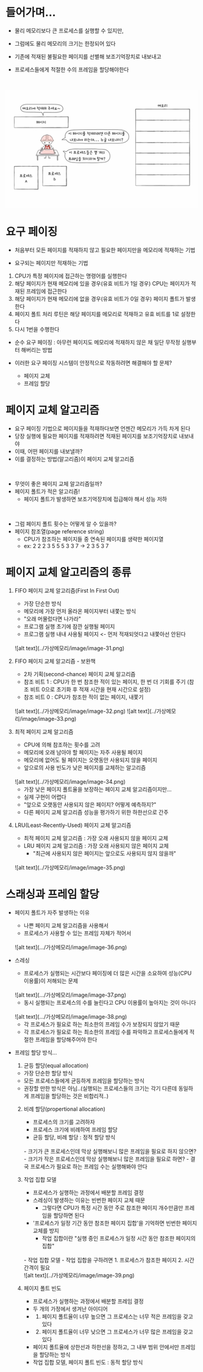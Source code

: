 # 들어가며...
- 물리 메모리보다 큰 프로세스를 실행할 수 있지만,
- 그럼에도 물리 메모리의 크기는 한정되어 있다

- 기존에 적재된 불필요한 페이지를 선별해 보조기억장치로 내보내고
- 프로세스들에게 적절한 수의 프레임을 할당해야한다
<br>

![alt text](../가상메모리/image/image-30.png)


# 요구 페이징

- 처음부터 모든 페이지를 적재하지 않고 필요한 페이지만을 메모리에 적재하는 기법

- 요구되는 페이지만 적재하는 기법

1. CPU가 특정 페이지에 접근하는 명령어를 실행한다
2. 해당 페이지가 현재 메모리에 있을 경우(유효 비트가 1일 경우) CPU는 페이지가 적재된 프레임에 접근한다
3. 해당 페이지가 현재 메모리에 없을 경우(유효 비트가 0일 경우) 페이지 폴트가 발생한다
4. 페이지 폴트 처리 루틴은 해당 페이지를 메모리로 적재하고 유효 비트를 1로 설정한다
5. 다시 1번을 수행한다

- 순수 요구 페이징 : 아무런 페이지도 메모리에 적재하지 않은 채 일단 무작정 실행부터 해버리는 방법

- 이러한 요구 페이징 시스템이 안정적으로 작동하려면 해결해야 할 문제?
    - 페이지 교체
    - 프레임 할당


# 페이지 교체 알고리즘
- 요구 페이징 기법으로 페이지들을 적재하다보면 언젠간 메모리가 가득 차게 된다
- 당장 실행에 필요한 페이지를 적재하려면 적재된 페이지를 보조기억장치로 내보내야
- 이때, 어떤 페이지를 내보낼까?
- 이를 결정하는 방법(알고리즘)이 페이지 교체 알고리즘
<br>

- 무엇이 좋은 페이지 교체 알고리즘일까?
- 페이지 폴트가 적은 알고리즘!
    - 페이지 폴트가 발생하면 보조기억장치에 접급해야 해서 성능 저하
<br>

- 그럼 페이지 폴트 횟수는 어떻게 알 수 있을까?
- 페이지 참조열(page reference string)
    - CPU가 참조하는 페이지들 중 연속된 페이지를 생략한 페이지열
    - ex: 2 2 2 3 5 5 5 3 3 7 -> 2 3 5 3 7


# 페이지 교체 알고리즘의 종류

1. FIFO 페이지 교체 알고리즘(First In First Out)
    - 가장 단순한 방식
    - 메모리에 가장 먼저 올라온 페이지부터 내쫓는 방식
    - "오래 머물렀다면 나가라"
    - 프로그램 실행 초기에 잠깐 실행될 페이지
    - 프로그램 실행 내내 사용될 페이지 <- 먼저 적재되엇다고 내쫓아선 안된다
    <br>
    ![alt text](../가상메모리/image/image-31.png)

2. FIFO 페이지 교체 알고리즘 - 보완책
    - 2차 기획(second-chance) 페이지 교체 알고리즘
    - 참조 비트 1 : CPU가 한 번 참조한 적이 있는 페이지, 한 번 더 기회를 주기 (참조 비트 0으로 초기화 후 적재 시간을 현재 시간으로 설정)
    - 참조 비트 0 : CPU가 참조한 적이 없는 페이지, 내쫓기
    <br>
    ![alt text](../가상메모리/image/image-32.png)
    ![alt text](../가상메모리/image/image-33.png)

3. 최적 페이지 교체 알고리즘
    - CPU에 의해 참조하는 횟수를 고려
    - 메모리에 오래 남아야 할 페이지는 자주 사용될 페이지
    - 메모리에 없어도 될 페이지는 오랫동안 사용되지 않을 페이지
    - 앞으로의 사용 빈도가 낮은 페이지를 교체하는 알고리즘
    <br>
    ![alt text](../가상메모리/image/image-34.png)<br>

    - 가장 낮은 페이지 폴트율을 보장하는 페이지 교체 알고리즘이지만...
    - 실제 구현이 어렵다
    - "앞으로 오랫동안 사용되지 않은 페이지? 어떻게 예측하지?"
    - 다른 페이지 교체 알고리즘 성능을 평가하기 위한 하한선으로 간주

4. LRU(Least-Recently-Used) 페이지 교체 알고리즘
    - 최적 페이지 교체 알고리즘 : 가장 오래 사용되지 않을 페이지 교체
    - LRU 페이지 교체 알고리즘 : 가장 오래 사용되지 않은 페이지 교체
        - "최근에 사용되지 않은 페이지는 앞으로도 사용되지 않지 않을까"
    <br>
    ![alt text](../가상메모리/image/image-35.png)


# 스래싱과 프레임 할당

- 페이지 폴트가 자주 발생하는 이유
    - 나쁜 페이지 교체 알고리즘을 사용해서
    - 프로세스가 사용할 수 있는 프레임 자체가 적어서
    <br>
    ![alt text](.../가상메모리/image/image-36.png)

- 스레싱
    - 프로세스가 실행되는 시간보다 페이징에 더 많은 시간을 소요하여 성능(CPU 이용률)이 저해되는 문제
    <br>
    ![alt text](.../가상메모리/image/image-37.png)

    - 동시 실행되는 프로세스의 수를 늘린다고 CPU 이용률이 높아지는 것이 아니다
    <br>
    ![alt text](.../가상메모리/image/image-38.png)

    - 각 프로세스가 필요로 하는 최소한의 프레임 수가 보장되지 않았기 때문
    - 각 프로세스가 필요로 하는 최소한의 프레임 수를 파악하고 프로세스들에게 적절한 프레임을 할당해주어야 한다

- 프레임 할당 방식...
    1. 균등 할당(equal allocation)
    - 가장 단순한 할당 방식
    - 모든 프로세스들에게 균등하게 프레임을 할당하는 방식
    - 권장할 만한 방식은 아님..(실행되는 프로세스들의 크기는 각기 다른데 동일하게 프레임을 할당하는 것은 비합리적..)

    2. 비례 할당(propertional allocation)
        - 프로세스의 크기를 고려하자
        - 프로세스 크기에 비례하여 프레임 할당
        - 균등 할당, 비례 할당 : 정적 할당 방식
        <br>
        - 크기가 큰 프로세스인데 막상 실행해보니 많은 프레임을 필요로 하지 않으면?
        - 크기가 작은 프로세스인데 막상 실행해보니 많은 프레임을 필요로 하면?
        - 결국 프로세스가 필요로 하는 프레임 수는 실행해봐야 안다

    3. 작업 집합 모델
        - 프로세스가 실행하는 과정에서 배분할 프레임 결정
        - 스레싱이 발생하는 이유는 빈번한 페이지 교체 때문
            - 그렇다면 CPU가 특정 시간 동안 주로 참조한 페이지 개수만큼만 프레임을 할당하면 된다
        - '프로세스가 일정 기간 동안 참조한 페이지 집합'을 기억하면 빈번한 페이지 교체를 방지
            - 작업 집합이란 "실행 중인 프로세스가 일정 시간 동안 참조한 페이지의 집합"
        <br>
        - 작업 집합 모델
            - 작업 집합을 구하려면
            1. 프로세스가 참조한 페이지
            2. 시간 간격이 필요
            <br>
            ![alt text](../가상메모리/image/image-39.png)
    
    4. 페이지 폴트 빈도
        - 프로세스가 실행하는 과정에서 배분할 프레임 결정
        - 두 개의 가정에서 생겨난 아이디어
        - 1. 페이지 폴트율이 너무 높으면 그 프로세스는 너무 적은 프레임을 갖고 있다
        - 2. 페이지 폴트율이 너무 낮으면 그 프로세스가 너무 많은 프레임을 갖고 있다
        - 페이지 폴트율에 상한선과 하한선을 정하고, 그 내부 범위 안에서만 프레임을 할당하는 방식
        - 작업 집합 모델, 페이지 폴트 빈도 : 동적 할당 방식